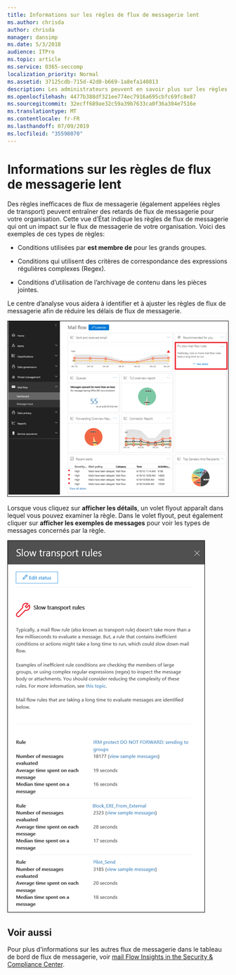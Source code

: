 ```yaml
---
title: Informations sur les règles de flux de messagerie lent
ms.author: chrisda
author: chrisda
manager: dansimp
ms.date: 5/3/2018
audience: ITPro
ms.topic: article
ms.service: O365-seccomp
localization_priority: Normal
ms.assetid: 37125cdb-715d-42d0-b669-1a8efa140813
description: Les administrateurs peuvent en savoir plus sur les règles de flux de messagerie lentes du tableau de bord de flux de messagerie dans le centre de sécurité & conformité.
ms.openlocfilehash: 4477b388df321ee774ec7916a695cbfc69fc8e87
ms.sourcegitcommit: 32ecff689ae32c59a39b7633ca0f36a304e7516e
ms.translationtype: MT
ms.contentlocale: fr-FR
ms.lasthandoff: 07/09/2019
ms.locfileid: "35598070"
---
```

# <a name="slow-mail-flow-rules-insight"></a>Informations sur les règles de flux de messagerie lent

Des règles inefficaces de flux de messagerie (également appelées règles de transport) peuvent entraîner des retards de flux de messagerie pour votre organisation. Cette vue d’État indique les règles de flux de messagerie qui ont un impact sur le flux de messagerie de votre organisation. Voici des exemples de ces types de règles:

- Conditions utilisées par **est membre de** pour les grands groupes.

- Conditions qui utilisent des critères de correspondance des expressions régulières complexes (Regex).

- Conditions d’utilisation de l’archivage de contenu dans les pièces jointes.

Le centre d’analyse vous aidera à identifier et à ajuster les règles de flux de messagerie afin de réduire les délais de flux de messagerie.

![Des règles de flux de messagerie lentes dans le tableau de bord de flux de messagerie dans le centre de sécurité & conformité](media/1dd90faa-f065-4b10-8b47-d35dc127fc26.png)

Lorsque vous cliquez sur **afficher les détails**, un volet flyout apparaît dans lequel vous pouvez examiner la règle. Dans le volet flyout, peut également cliquer sur **afficher les exemples de messages** pour voir les types de messages concernés par la règle.

![Volet flyout après avoir cliqué sur Afficher les détails dans une règle de flux de messagerie lente vue d’ensemble du tableau de bord de flux de messagerie](media/2cbd43b7-1f21-4338-a70c-7b50de5c69cd.png)

## <a name="see-also"></a>Voir aussi

Pour plus d’informations sur les autres flux de messagerie dans le tableau de bord de flux de messagerie, voir [mail Flow Insights in the Security & Compliance Center](mail-flow-insights.md).
